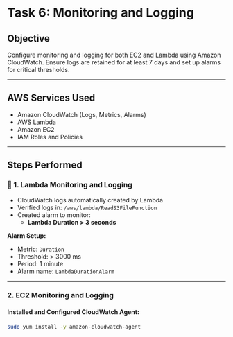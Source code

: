 # Task 6: Monitoring and Logging

##  Objective
Configure monitoring and logging for both EC2 and Lambda using Amazon CloudWatch. Ensure logs are retained for at least 7 days and set up alarms for critical thresholds.

---

##  AWS Services Used

- Amazon CloudWatch (Logs, Metrics, Alarms)
- AWS Lambda
- Amazon EC2
- IAM Roles and Policies

---

## Steps Performed

### 🔹 1. **Lambda Monitoring and Logging**

- CloudWatch logs automatically created by Lambda
- Verified logs in: `/aws/lambda/ReadS3FileFunction`
- Created alarm to monitor:
  - **Lambda Duration > 3 seconds**

**Alarm Setup:**
- Metric: `Duration`
- Threshold: > 3000 ms
- Period: 1 minute
- Alarm name: `LambdaDurationAlarm`

---

###  2. **EC2 Monitoring and Logging**

#### Installed and Configured CloudWatch Agent:

```bash
sudo yum install -y amazon-cloudwatch-agent
